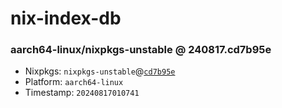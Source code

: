 # nix-index-db
### aarch64-linux/nixpkgs-unstable @ 240817.cd7b95e
- Nixpkgs: `nixpkgs-unstable`@[`cd7b95e`](https://github.com/NixOS/nixpkgs/commit/cd7b95ee3725af7113bacbce91dd6549cee58ca5)
- Platform: `aarch64-linux`
- Timestamp: `20240817010741`
